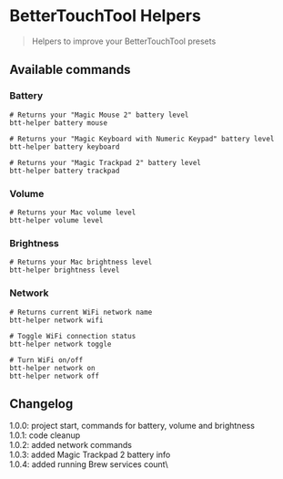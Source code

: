 # BetterTouchTool Helpers
> Helpers to improve your BetterTouchTool presets

## Available commands

### Battery
```
# Returns your "Magic Mouse 2" battery level
btt-helper battery mouse

# Returns your "Magic Keyboard with Numeric Keypad" battery level
btt-helper battery keyboard

# Returns your "Magic Trackpad 2" battery level
btt-helper battery trackpad
```

### Volume
```
# Returns your Mac volume level
btt-helper volume level
```

### Brightness
```
# Returns your Mac brightness level
btt-helper brightness level
```

### Network
```
# Returns current WiFi network name
btt-helper network wifi

# Toggle WiFi connection status
btt-helper network toggle

# Turn WiFi on/off
btt-helper network on
btt-helper network off
```


## Changelog
1.0.0: project start, commands for battery, volume and brightness\
1.0.1: code cleanup\
1.0.2: added network commands\
1.0.3: added Magic Trackpad 2 battery info\
1.0.4: added running Brew services count\